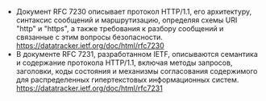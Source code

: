 - Документ RFC 7230 описывает протокол HTTP/1.1, его архитектуру, синтаксис сообщений и маршрутизацию, определяя схемы URI "http" и "https", а также требования к разбору сообщений и связанные с этим вопросы безопасности. https://datatracker.ietf.org/doc/html/rfc7230
- В документе RFC 7231, разработанном IETF, описываются семантика и содержание протокола HTTP/1.1, включая методы запросов, заголовки, коды состояния и механизмы согласования содержимого для распределенных гипертекстовых информационных систем. https://datatracker.ietf.org/doc/html/rfc7231